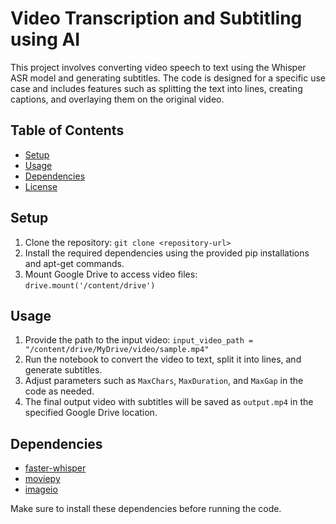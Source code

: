 # Video Transcription and Subtitling using AI

This project involves converting video speech to text using the Whisper ASR model and generating subtitles. The code is designed for a specific use case and includes features such as splitting the text into lines, creating captions, and overlaying them on the original video.

## Table of Contents
- [Setup](#setup)
- [Usage](#usage)
- [Dependencies](#dependencies)
- [License](#license)

## Setup
1. Clone the repository: `git clone <repository-url>`
2. Install the required dependencies using the provided pip installations and apt-get commands.
3. Mount Google Drive to access video files: `drive.mount('/content/drive')`

## Usage
1. Provide the path to the input video: `input_video_path = "/content/drive/MyDrive/video/sample.mp4"`
2. Run the notebook to convert the video to text, split it into lines, and generate subtitles.
3. Adjust parameters such as `MaxChars`, `MaxDuration`, and `MaxGap` in the code as needed.
4. The final output video with subtitles will be saved as `output.mp4` in the specified Google Drive location.

## Dependencies
- [faster-whisper](https://pypi.org/project/faster-whisper/)
- [moviepy](https://pypi.org/project/moviepy/)
- [imageio](https://pypi.org/project/imageio/)

Make sure to install these dependencies before running the code.

